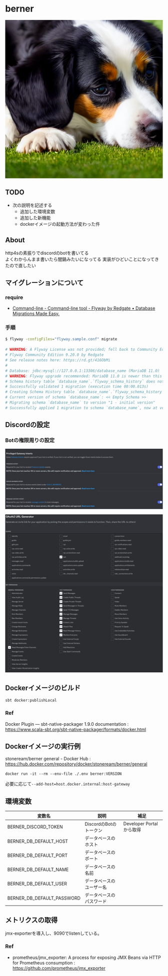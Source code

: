 # berner

![berner](./berner.png)

## TODO

- 次の説明を記述する
  - 追加した環境変数
  - 追加した新機能
  - dockerイメージの起動方法が変わった件

## About

http4sの素振りでdiscordのbotを書いてる  
よくわからんまま書いたら闇鍋みたいになってる
実装がひどいことになってきたので直したい

## マイグレーションについて

### require

- [Command-line - Command-line tool - Flyway by Redgate • Database Migrations Made Easy.](https://flywaydb.org/documentation/usage/commandline/)

### 手順

```bash
$ flyway -configFiles="flyway.sample.conf" migrate

# WARNING: A Flyway License was not provided; fell back to Community Edition. Please contact sales at sales@flywaydb.org for license information.
# Flyway Community Edition 9.20.0 by Redgate
# See release notes here: https://rd.gt/416ObMi
# 
# Database: jdbc:mysql://127.0.0.1:13306/database_name (MariaDB 11.0)
# WARNING: Flyway upgrade recommended: MariaDB 11.0 is newer than this version of Flyway and support has not been tested. The latest supported version of MariaDB is 10.10.
# Schema history table `database_name`.`flyway_schema_history` does not exist yet
# Successfully validated 1 migration (execution time 00:00.013s)
# Creating Schema History table `database_name`.`flyway_schema_history` ...
# Current version of schema `database_name`: << Empty Schema >>
# Migrating schema `database_name` to version "1 - initial version"
# Successfully applied 1 migration to schema `database_name`, now at version v1 (execution time 00:00.039s)
```

## Discordの設定

### Botの権限周りの設定

![memo1](./memo1.png)

![memo2](./memo2.png)

## Dockerイメージのビルド

```
sbt docker:publishLocal
```

### Ref

Docker Plugin — sbt-native-packager 1.9.0 documentation : https://www.scala-sbt.org/sbt-native-packager/formats/docker.html

## Dockerイメージの実行例

stoneream/berner general - Docker Hub : https://hub.docker.com/repository/docker/stoneream/berner/general

```
docker run -it --rm --env-file ./.env berner:VERSION
```

必要に応じて`--add-host=host.docker.internal:host-gateway`

## 環境変数

| 変数名                     | 説明                     | 補足                      |
| -------------------------- | ------------------------ | ------------------------- |
| BERNER_DISCORD_TOKEN       | DiscordのBotのトークン   | Developer Portal から取得 |
| BERNER_DB_DEFAULT_HOST     | データベースのホスト     |                           |
| BERNER_DB_DEFAULT_PORT     | データベースのポート     |                           |
| BERNER_DB_DEFAULT_NAME     | データベースの名前       |                           |
| BERNER_DB_DEFAULT_USER     | データベースのユーザー名 |                           |
| BERNER_DB_DEFAULT_PASSWORD | データベースのパスワード |                           |

## メトリクスの取得

jmx-exporterを導入し、9090でlistenしている。  

### Ref

- prometheus/jmx_exporter: A process for exposing JMX Beans via HTTP for Prometheus consumption : https://github.com/prometheus/jmx_exporter
